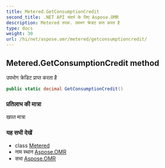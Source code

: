 ```yaml
---
title: Metered.GetConsumptionCredit
second_title: .NET API संदर्भ के लिए Aspose.OMR
description: Metered तरक. उपभग क्रेडट प्रप्त करत है
type: docs
weight: 30
url: /hi/net/aspose.omr/metered/getconsumptioncredit/
---
```

## Metered.GetConsumptionCredit method

उपभोग क्रेडिट प्राप्त करता है

```csharp
public static decimal GetConsumptionCredit()
```

### प्रतिलाभ की मात्रा

खपत मात्रा

### यह सभी देखें

* class [Metered](../)
* नाम स्थान [Aspose.OMR](../../metered/)
* सभा [Aspose.OMR](../../../)


